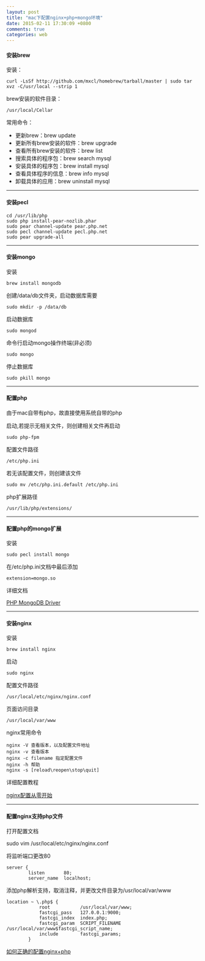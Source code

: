 ```yaml
---
layout: post
title: "mac下配置nginx+php+mongo环境"
date: 2015-02-11 17:30:09 +0800
comments: true
categories: web
---
```


#### 安装brew

安装：

	curl -LsSf http://github.com/mxcl/homebrew/tarball/master | sudo tar xvz -C/usr/local --strip 1

brew安装的软件目录：

	/usr/local/Cellar

常用命令：

* 更新brew：brew update
* 更新所有brew安装的软件：brew upgrade
* 查看所有brew安装的软件：brew list
* 搜索具体的程序包：brew search mysql
* 安装具体的程序包：brew install mysql
* 查看具体程序的信息：brew info mysql
* 卸载具体的应用：brew uninstall mysql

---

#### 安装pecl

	cd /usr/lib/php 
	sudo php install-pear-nozlib.phar 
	sudo pear channel-update pear.php.net 
	sudo pecl channel-update pecl.php.net 
	sudo pear upgrade-all

---

#### 安装mongo

安装

	brew install mongodb
	
创建/data/db文件夹，启动数据库需要

	sudo mkdir -p /data/db
	
启动数据库

	sudo mongod
	
命令行启动mongo操作终端(非必须)

	sudo mongo
	
停止数据库

	sudo pkill mongo

---

#### 配置php

由于mac自带有php，故直接使用系统自带的php

启动,若提示无相关文件，则创建相关文件再启动

	sudo php-fpm
	
配置文件路径

	/etc/php.ini
	
若无该配置文件，则创建该文件

	sudo mv /etc/php.ini.default /etc/php.ini

php扩展路径

	/usr/lib/php/extensions/

---

#### 配置php的mongo扩展

安装

	sudo pecl install mongo

在/etc/php.ini文档中最后添加

	extension=mongo.so

详细文档

[PHP MongoDB Driver](http://docs.mongodb.org/ecosystem/drivers/php/)

---

#### 安装nginx

安装
	
	brew install nginx

启动

	sudo nginx

配置文件路径

	/usr/local/etc/nginx/nginx.conf

页面访问目录

	/usr/local/var/www

nginx常用命令

	nginx -V 查看版本，以及配置文件地址  
	nginx -v 查看版本  
	nginx -c filename 指定配置文件  
	nginx -h 帮助  
	nginx -s [reload\reopen\stop\quit]
	
详细配置教程

[nginx配置从零开始](http://oilbeater.com/nginx/2014/12/29/nginx-conf-from-zero.html)


---

#### 配置nginx支持php文件

打开配置文档
 
 sudo vim /usr/local/etc/nginx/nginx.conf

将监听端口更改80

	server {
	        listen       80;
	        server_name  localhost;

添加php解析支持，取消注释，并更改文件目录为/usr/local/var/www

	location ~ \.php$ {
	            root           /usr/local/var/www;
	            fastcgi_pass   127.0.0.1:9000;
	            fastcgi_index  index.php;
	            fastcgi_param  SCRIPT_FILENAME  /usr/local/var/www$fastcgi_script_name;
	            include        fastcgi_params;
	        }

[如何正确的配置nginx+php](http://huoding.com/2013/10/23/290)
